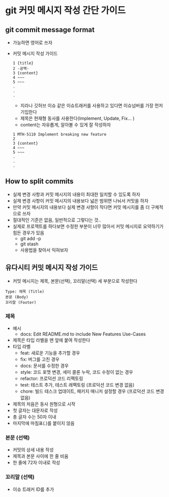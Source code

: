 # git 커밋 메시지 작성 간단 가이드

## git commit message format

- 가능하면 영어로 쓰자

- 커밋 메시지 작성 가이드

  ```
  1 {title}
  2 -공백-
  3 {content}
  4 ~~~
  5 ~~~
  .
  .
  .
  ```
  - 지라나 깃허브 이슈 같은 이슈트래커를 사용하고 있다면 이슈넘버를 가장 먼저 기입한다
  - 제목은 현재형 동사를 사용한다(Implement, Update, Fix... )
  - content는 자유롭게, 알아볼 수 있게 잘 작성하자

  ```
  1 MTH-5110 Implement breaking new feature
  2 
  3 {content}
  4 ~~~
  5 ~~~
  .
  .
  .
  ```

## How to split commits

- 실제 변경 사항과 커밋 메시지의 내용이 최대한 일치할 수 있도록 하자
- 실제 변경 사항이 커밋 메시지의 내용보다 넓은 범위면 나눠서 커밋을 하자
- 만약 커밋 메시지의 내용보다 실제 변경 사항이 작다면 커밋 메시지를 좀 더 구체적으로 쓰자
- 절대적인 기준은 없음, 일반적으로 그렇다는 것..
- 실제로 프로젝트를 하다보면 수정한 부분이 너무 많아서 커밋 메시지로 요약하기가 힘든 경우가 있음
  - git add -p
  - git stash
  - 사용법을 찾아서 익혀보자



## 유다시티 커밋 메시지 작성 가이드

- 커밋 메시지는 제목, 본문(선택), 꼬리말(선택) 세 부분으로 작성한다

```
Type: 제목 (Title)
본문 (Body)
꼬리말 (Footer)
```

### 제목

- 예시
  - docs: Edit README.md to include New Features Use-Cases
- 제목은 타입 라벨을 맨 앞에 붙여 작성한다
- 타입 라벨
  - feat: 새로운 기능을 추가할 경우
  - fix: 버그를 고친 경우
  - docs: 문서를 수정한 경우
  - style: 코드 포맷 변경, 세미 콜론 누락, 코드 수정이 없는 경우
  - refactor: 프로덕션 코드 리팩토링
  - test: 테스트 추가, 테스트 래팩토링 (프로덕션 코드 변경 없음)
  - chore: 빌드 테스크 업데이트, 패키지 매니저 설정할 경우 (프로덕션 코드 변경 없음)
- 제목의 처음은 동사 원형으로 시작
- 첫 글자는 대문자로 작성
- 총 글자 수는 50자 이내
- 마지막에 마침표(.)를 붙이지 않음

### 본문 (선택)

- 커밋의 상세 내용 작성
- 제목과 본문 사이에 한 줄 비움
- 한 줄에 72자 이내로 작성

### 꼬리말 (선택)

- 이슈 트래커 ID를 추가